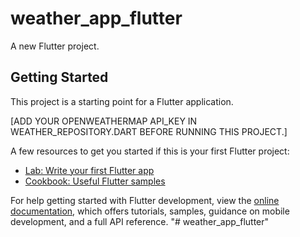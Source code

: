 # weather_app_flutter

A new Flutter project.

## Getting Started

This project is a starting point for a Flutter application.

[ADD YOUR OPENWEATHERMAP API_KEY IN WEATHER_REPOSITORY.DART BEFORE RUNNING THIS PROJECT.]

A few resources to get you started if this is your first Flutter project:

- [Lab: Write your first Flutter app](https://docs.flutter.dev/get-started/codelab)
- [Cookbook: Useful Flutter samples](https://docs.flutter.dev/cookbook)

For help getting started with Flutter development, view the
[online documentation](https://docs.flutter.dev/), which offers tutorials,
samples, guidance on mobile development, and a full API reference.
"# weather_app_flutter" 
